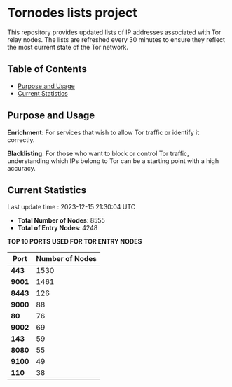 # Tornodes lists project

This repository provides updated lists of IP addresses associated with Tor relay nodes. The lists are refreshed every 30 minutes to ensure they reflect the most current state of the Tor network.

## Table of Contents

- [Purpose and Usage](#purpose-and-usage)
- [Current Statistics](#current-statistics)


## Purpose and Usage

**Enrichment**: For services that wish to allow Tor traffic or identify it correctly.

**Blacklisting**: For those who want to block or control Tor traffic, understanding which IPs belong to Tor can be a starting point with a high accuracy.

## Current Statistics

Last update time : 2023-12-15 21:30:04 UTC

- **Total Number of Nodes**: 8555
- **Total of Entry Nodes**: 4248

**TOP 10 PORTS USED FOR TOR ENTRY NODES**

| **Port** | **Number of Nodes** |
|------|-----------------|
| **443**   | 1530  |
| **9001**   | 1461  |
| **8443**   | 126  |
| **9000**   | 88  |
| **80**   | 76  |
| **9002**   | 69  |
| **143**   | 59  |
| **8080**   | 55  |
| **9100**   | 49  |
| **110**   | 38  |

